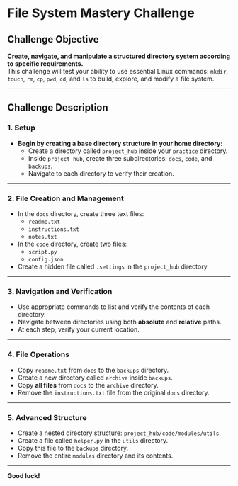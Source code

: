 # File System Mastery Challenge

## Challenge Objective

**Create, navigate, and manipulate a structured directory system according to specific requirements.**  
This challenge will test your ability to use essential Linux commands: `mkdir`, `touch`, `rm`, `cp`, `pwd`, `cd`, and `ls` to build, explore, and modify a file system.

---

## Challenge Description

### 1. Setup

- **Begin by creating a base directory structure in your home directory:**
    - Create a directory called `project_hub` inside your `practice` directory.
    - Inside `project_hub`, create three subdirectories: `docs`, `code`, and `backups`.
    - Navigate to each directory to verify their creation.

---

### 2. File Creation and Management

- In the `docs` directory, create three text files:
    - `readme.txt`
    - `instructions.txt`
    - `notes.txt`
- In the `code` directory, create two files:
    - `script.py`
    - `config.json`
- Create a hidden file called `.settings` in the `project_hub` directory.

---

### 3. Navigation and Verification

- Use appropriate commands to list and verify the contents of each directory.
- Navigate between directories using both **absolute** and **relative** paths.
- At each step, verify your current location.

---

### 4. File Operations

- Copy `readme.txt` from `docs` to the `backups` directory.
- Create a new directory called `archive` inside `backups`.
- Copy **all files** from `docs` to the `archive` directory.
- Remove the `instructions.txt` file from the original `docs` directory.

---

### 5. Advanced Structure

- Create a nested directory structure: `project_hub/code/modules/utils`.
- Create a file called `helper.py` in the `utils` directory.
- Copy this file to the `backups` directory.
- Remove the entire `modules` directory and its contents.

---

**Good luck!**
